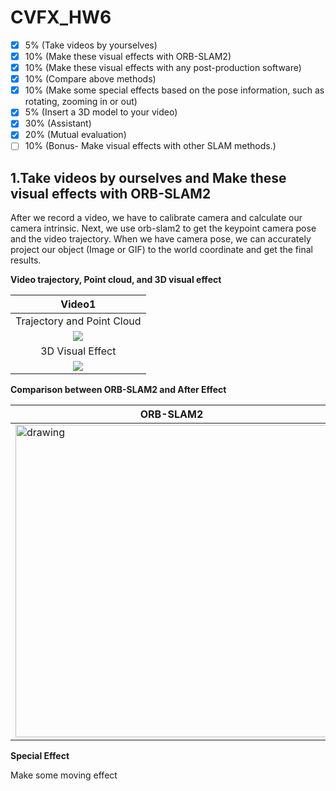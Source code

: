 # CVFX_HW6
- [x]  5%  (Take videos by yourselves)
- [x]  10% (Make these visual effects with ORB-SLAM2)
- [x]  10% (Make these visual effects with any post-production software)
- [x]  10% (Compare above methods)
- [x]  10% (Make some special effects based on the pose information, such as rotating, zooming in or out)
- [x]  5%  (Insert a 3D model to your video)
- [x]  30% (Assistant) 
- [x]  20% (Mutual evaluation)
- [ ] 10%  (Bonus- Make visual effects with other SLAM methods.)

## 1.Take videos by ourselves and Make these visual effects with ORB-SLAM2
After we record a video, we have to calibrate camera and calculate our camera intrinsic. Next, we use orb-slam2 to get the keypoint camera pose and the video trajectory. When we have camera pose, we can accurately project our object (Image or GIF) to the world coordinate and get the final results. <br>

**Video trajectory, Point cloud, and 3D visual effect**

|Video1|
|:------:|
|Trajectory and Point Cloud|
|<img src='pts1.gif'>|
|3D Visual Effect|
|<img src='gg.gif'>|

**Comparison between ORB-SLAM2 and After Effect** 

| ORB-SLAM2 | After Effects |
|---------------|---------------|
|<img src="og.gif" alt="drawing" width="500"/>|<img src="ae.gif" alt="drawing" width="500"/>|


**Special Effect**

Make some moving effect
